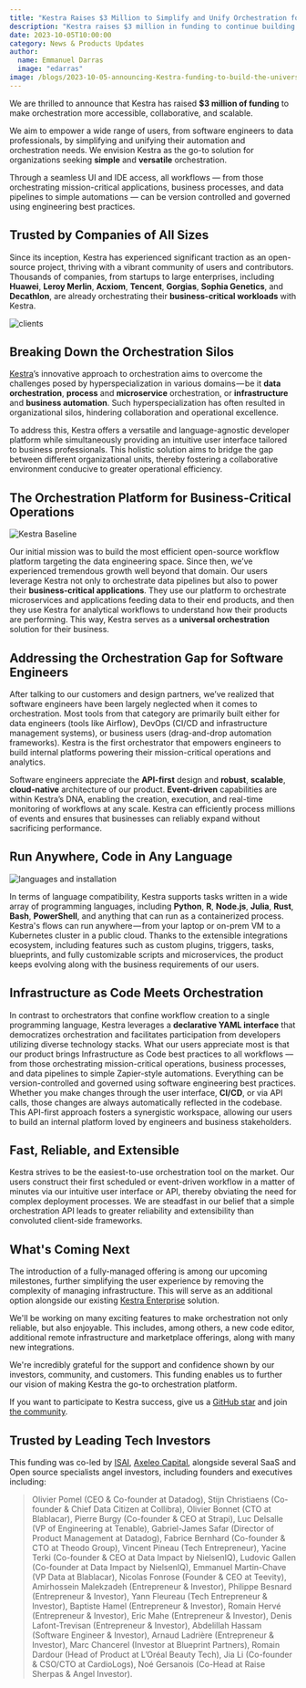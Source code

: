 ```yaml
---
title: "Kestra Raises $3 Million to Simplify and Unify Orchestration for All Engineers"
description: "Kestra raises $3 million in funding to continue building a language-agnostic, universal open-source orchestration platform, empowering software and data engineers across industries."
date: 2023-10-05T10:00:00
category: News & Products Updates
author:
  name: Emmanuel Darras
  image: "edarras"
image: /blogs/2023-10-05-announcing-Kestra-funding-to-build-the-universal-open-source-orchestrator.jpg
---
```


We are thrilled to announce that Kestra has raised **$3 million of funding** to make orchestration more accessible, collaborative, and scalable. 

We aim to empower a wide range of users, from software engineers to data professionals, by simplifying and unifying their automation and orchestration needs. We envision Kestra as the go-to solution for organizations seeking **simple** and **versatile** orchestration.

Through a seamless UI and IDE access, all workflows — from those orchestrating mission-critical applications, business processes, and data pipelines to simple automations — can be version controlled and governed using engineering best practices.

## Trusted by Companies of All Sizes

Since its inception, Kestra has experienced significant traction as an open-source project, thriving with a vibrant community of users and contributors. Thousands of companies, from startups to large enterprises, including **Huawei**, **Leroy Merlin**, **Acxiom**, **Tencent**, **Gorgias**, **Sophia Genetics**, and **Decathlon**, are already orchestrating their **business-critical workloads** with Kestra.

![clients](/blogs/2023-10-05-announcing-Kestra-funding-to-build-the-universal-open-source-orchestrator/clients.png)

## Breaking Down the Orchestration Silos

[Kestra](https://github.com/kestra-io/kestra)’s innovative approach to orchestration aims to overcome the challenges posed by hyperspecialization in various domains — be it **data orchestration**, **process** and **microservice** orchestration, or **infrastructure** and **business automation**. Such hyperspecialization has often resulted in organizational silos, hindering collaboration and operational excellence.

To address this, Kestra offers a versatile and language-agnostic developer platform while simultaneously providing an intuitive user interface tailored to business professionals. This holistic solution aims to bridge the gap between different organizational units, thereby fostering a collaborative environment conducive to greater operational efficiency.

## The Orchestration Platform for Business-Critical Operations

![Kestra Baseline](/blogs/2023-10-05-announcing-Kestra-funding-to-build-the-universal-open-source-orchestrator/baseline.png)

Our initial mission was to build the most efficient open-source workflow platform targeting the data engineering space. Since then, we’ve experienced tremendous growth well beyond that domain. Our users leverage Kestra not only to orchestrate data pipelines but also to power their **business-critical applications**. They use our platform to orchestrate microservices and applications feeding data to their end products, and then they use Kestra for analytical workflows to understand how their products are performing. This way, Kestra serves as a **universal orchestration** solution for their business.

## Addressing the Orchestration Gap for Software Engineers

After talking to our customers and design partners, we’ve realized that software engineers have been largely neglected when it comes to orchestration. Most tools from that category are primarily built either for data engineers (tools like Airflow), DevOps (CI/CD and infrastructure management systems), or business users (drag-and-drop automation frameworks). Kestra is the first orchestrator that empowers engineers to build internal platforms powering their mission-critical operations and analytics.

Software engineers appreciate the **API-first** design and **robust**, **scalable**, **cloud-native** architecture of our product. **Event-driven** capabilities are within Kestra’s DNA, enabling the creation, execution, and real-time monitoring of workflows at any scale. Kestra can efficiently process millions of events and ensures that businesses can reliably expand without sacrificing performance.

## Run Anywhere, Code in Any Language

![languages and installation](/blogs/2023-10-05-announcing-Kestra-funding-to-build-the-universal-open-source-orchestrator/code-install.png)

In terms of language compatibility, Kestra supports tasks written in a wide array of programming languages, including **Python**, **R**, **Node.js**, **Julia**, **Rust**, **Bash**, **PowerShell**, and anything that can run as a containerized process. Kestra's flows can run anywhere — from your laptop or on-prem VM to a Kubernetes cluster in a public cloud. Thanks to the extensible integrations ecosystem, including features such as custom plugins, triggers, tasks, blueprints, and fully customizable scripts and microservices, the product keeps evolving along with the business requirements of our users.

## Infrastructure as Code Meets Orchestration

In contrast to orchestrators that confine workflow creation to a single programming language, Kestra leverages a **declarative YAML interface** that democratizes orchestration and facilitates participation from developers utilizing diverse technology stacks. What our users appreciate most is that our product brings Infrastructure as Code best practices to all workflows — from those orchestrating mission-critical operations, business processes, and data pipelines to simple Zapier-style automations. Everything can be version-controlled and governed using software engineering best practices. Whether you make changes through the user interface, **CI/CD**, or via API calls, those changes are always automatically reflected in the codebase. This API-first approach fosters a synergistic workspace, allowing our users to build an internal platform loved by engineers and business stakeholders.

## Fast, Reliable, and Extensible

Kestra strives to be the easiest-to-use orchestration tool on the market. Our users construct their first scheduled or event-driven workflow in a matter of minutes via our intuitive user interface or API, thereby obviating the need for complex deployment processes. We are steadfast in our belief that a simple orchestration API leads to greater reliability and extensibility than convoluted client-side frameworks.

## What's Coming Next

The introduction of a fully-managed offering is among our upcoming milestones, further simplifying the user experience by removing the complexity of managing infrastructure. This will serve as an additional option alongside our existing [Kestra Enterprise](https://kestra.io/enterprise) solution.

We'll be working on many exciting features to make orchestration not only reliable, but also enjoyable. This includes, among others, a new code editor, additional remote infrastructure and marketplace offerings, along with many new integrations.

We're incredibly grateful for the support and confidence shown by our investors, community, and customers. This funding enables us to further our vision of making Kestra the go-to orchestration platform.

If you want to participate to Kestra success, give us a [GitHub star](https://github.com/kestra-io/kestra) and join [the community](https://kestra.io/slack).

## Trusted by Leading Tech Investors

This funding was co-led by [ISAI](http://www.isai.vc/), [Axeleo Capital](https://www.axc.vc/), alongside several SaaS and Open source specialists angel investors, including founders and executives including: <br>
>Olivier Pomel (CEO & Co-founder at Datadog), Stijn Christiaens (Co-founder & Chief Data Citizen at Collibra), Olivier Bonnet (CTO at Blablacar), Pierre Burgy (Co-founder & CEO at Strapi), Luc Delsalle (VP of Engineering at Tenable), Gabriel-James Safar (Director of Product Management at Datadog), Fabrice Bernhard (Co-founder & CTO at Theodo Group), Vincent Pineau (Tech Entrepreneur), Yacine Terki (Co-founder & CEO at Data Impact by NielsenIQ), Ludovic Gallen (Co-founder at Data Impact by NielsenIQ), Emmanuel Martin-Chave (VP Data at Blablacar), Nicolas Fonrose (Founder & CEO at Teevity), Amirhossein Malekzadeh (Entrepreneur & Investor), Philippe Besnard (Entrepreneur & Investor), Yann Fleureau (Tech Entrepreneur & Investor), Baptiste Hamel (Entrepreneur & Investor), Romain Hervé (Entrepreneur & Investor), Eric Mahe (Entrepreneur & Investor), Denis Lafont-Trevisan (Entrepreneur & Investor), Abdelillah Hassam (Software Engineer & Investor), Arnaud Ladrière (Entrepreneur & Investor), Marc Chancerel (Investor at Blueprint Partners), Romain Dardour (Head of Product at L’Oréal Beauty Tech), Jia Li (Co-founder & CSO/CTO at CardioLogs), Noé Gersanois (Co-Head at Raise Sherpas & Angel Investor).


